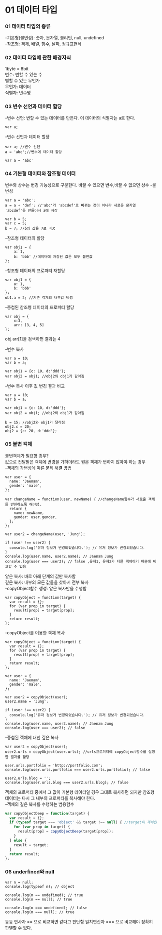 # 01 데이터 타입

### 01 데이터 타입의 종류
-기본형(불변성): 숫자, 문자열, 불리언, null, undefined  
-참조형: 객체, 배열, 함수, 날짜, 정규표현식
### 02 데이터 타입에 관한 배경지식
1byte = 8bit    
변수: 변할 수 있는 수    
별할 수 있는 무언가  
무언가: 데이터  
식별자: 변수명  
### 03 변수 선언과 데이터 할당
-변수 선언: 변할 수 있는 데이터를 만든다. 이 데이터의 식별자는 a로 한다.  
```
var a;
```

-변수 선언과 데이터 할당
```
var a; //변수 선언
a = 'abc';//변수에 데이터 할당

var a = 'abc'
```

### 04 기본형 데이터와 참조형 데이터
변수와 상수는 변경 가능성으로 구분한다.
바꿀 수 있으면 변수,바꿀 수 없으면 상수	
-불변성
```
var a = 'abc';
a = a + 'def'; //'abc'가 'abcdef'로 바뀌는 것이 아니라 새로운 문자열 'abcdef'를 만들어서 a에 저장

var b = 5;
var c = 5;
b = 7; //b의 값을 7로 바꿈
```

-참조형 데이터의 할당
```
var obj1 = {
    a: 1,
    b: 'bbb' //데이터에 저장된 값은 모두 불변값
};
```

-참조형 데이터의 프로퍼티 재할당
```
var obj1 = {
    a: 1,
    b: 'bbb'
};
ob1.a = 2; //기존 객체의 내부값 바뀜
```
-중첩된 참조형 데이터의 프로퍼티 할당
```
var obj = {
    x:3,
    arr: [3, 4, 5]
};
```
obj.arr[1]을 검색하면 결과는 4

-변수 복사
```
var a = 10;
var b = a;

var obj1 = {c: 10, d:'ddd'};
var obj2 = obj1; //obj2와 obj1가 같아짐
```
-변수 복사 이후 값 변경 결과 비교
```
var a = 10;
var b = a;

var obj1 = {c: 10, d:'ddd'};
var obj2 = obj1; //obj2와 obj1가 같아짐

b = 15; //obj2와 obj1가 달라짐
obj2.c = 20;
obj2 = {c: 20, d:'ddd'};
```

### 05 불변 객체
불변객체가 필요항 경우?    
값으로 전달받은 객체에 변경을 가하더라도 원본 객체가 변하지 않아야 하는 경우    
-객체의 가변성에 따른 문제 해결 방법
```
var user = {
  name: 'Jaenam',
  gender: 'male',
};

var changeName = function(user, newName) { //changeName함수가 새로운 객체를 반환하도록 해야함.
  return {
    name: newName,
    gender: user.gender,
  };
};

var user2 = changeName(user, 'Jung');

if (user !== user2) {
  console.log('유저 정보가 변경되었습니다.'); // 유저 정보가 변경되었습니다.
}
console.log(user.name, user2.name); // Jaenam Jung
console.log(user === user2); // false ,유저1, 유저2가 다른 객체이기 때문에 비교할 수 있음
```

얕은 복사: 바로 아래 단계의 값만 복사함    
깊은 복사: 내부의 모든 값들을 찾아서 전부 복사    
-copyObject함수 생성: 얕은 복사만을 수행함
```
var copyObject = function(target) {
  var result = {};
  for (var prop in target) {
    result[prop] = target[prop];
  }
  return result;
};
```    
-copyObject를 이용한 객체 복사
```
var copyObject = function(target) {
  var result = {};
  for (var prop in target) {
    result[prop] = target[prop];
  }
  return result;
};

var user = {
  name: 'Jaenam',
  gender: 'male',
};

var user2 = copyObject(user);
user2.name = 'Jung';

if (user !== user2) {
  console.log('유저 정보가 변경되었습니다.'); // 유저 정보가 변경되었습니다.
}
console.log(user.name, user2.name); // Jaenam Jung
console.log(user === user2); // false
```    
-중첩된 객체에 대한 깊은 복사
```
var user2 = copyObject(user);
user2.urls = copyObject(user.urls); //urls프로퍼티에 copyObject함수를 실행한 결과를 할당

user.urls.portfolio = 'http://portfolio.com';
console.log(user.urls.portfolio === user2.urls.portfolio); // false

user2.urls.blog = '';
console.log(user.urls.blog === user2.urls.blog); // false
```
객체의 프로퍼티 중에서 그 값이 기본형 데이터일 경우 그대로 복사하면 되지만 참조형 데이터는 다시 그 내부의 프로퍼티를 복사해야 한다.     
-객체의 깊은 복사를 수행하는 범용함수 
```js
var copyObjectDeep = function(target) {
  var result = {};
  if (typeof target === 'object' && target !== null) { //target이 객체인 경우 내부 프로퍼티를 순회하며 함수를 재귀적으로 호출하고 아닌경우 
    for (var prop in target) {
      result[prop] = copyObjectDeep(target[prop]);
    }
  } else {
    result = target;
  }
  return result;
};
```

### 06 underfined와 null
```
var n = null;
console.log(typeof n); // object

console.log(n == undefined); // true
console.log(n == null); // true

console.log(n === undefined); // false
console.log(n === null); // true
```
동등 연사자 == 으로 비교하면 같다고 판단함
일치연산자 === 으로 비교해야 정확히 판별할 수 있다.
